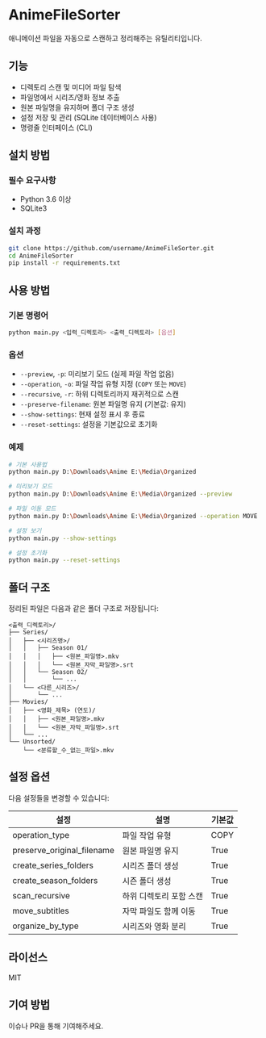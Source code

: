 # AnimeFileSorter

애니메이션 파일을 자동으로 스캔하고 정리해주는 유틸리티입니다.

## 기능

- 디렉토리 스캔 및 미디어 파일 탐색
- 파일명에서 시리즈/영화 정보 추출
- 원본 파일명을 유지하며 폴더 구조 생성
- 설정 저장 및 관리 (SQLite 데이터베이스 사용)
- 명령줄 인터페이스 (CLI)

## 설치 방법

### 필수 요구사항

- Python 3.6 이상
- SQLite3

### 설치 과정

```bash
git clone https://github.com/username/AnimeFileSorter.git
cd AnimeFileSorter
pip install -r requirements.txt
```

## 사용 방법

### 기본 명령어

```bash
python main.py <입력_디렉토리> <출력_디렉토리> [옵션]
```

### 옵션

- `--preview`, `-p`: 미리보기 모드 (실제 파일 작업 없음)
- `--operation`, `-o`: 파일 작업 유형 지정 (`COPY` 또는 `MOVE`)
- `--recursive`, `-r`: 하위 디렉토리까지 재귀적으로 스캔
- `--preserve-filename`: 원본 파일명 유지 (기본값: 유지)
- `--show-settings`: 현재 설정 표시 후 종료
- `--reset-settings`: 설정을 기본값으로 초기화

### 예제

```bash
# 기본 사용법
python main.py D:\Downloads\Anime E:\Media\Organized

# 미리보기 모드
python main.py D:\Downloads\Anime E:\Media\Organized --preview

# 파일 이동 모드
python main.py D:\Downloads\Anime E:\Media\Organized --operation MOVE

# 설정 보기
python main.py --show-settings

# 설정 초기화
python main.py --reset-settings
```

## 폴더 구조

정리된 파일은 다음과 같은 폴더 구조로 저장됩니다:

```
<출력_디렉토리>/
├── Series/
│   ├── <시리즈명>/
│   │   ├── Season 01/
│   │   │   ├── <원본_파일명>.mkv
│   │   │   └── <원본_자막_파일명>.srt
│   │   └── Season 02/
│   │       └── ...
│   └── <다른_시리즈>/
│       └── ...
├── Movies/
│   ├── <영화_제목> (연도)/
│   │   ├── <원본_파일명>.mkv
│   │   └── <원본_자막_파일명>.srt
│   └── ...
└── Unsorted/
    └── <분류할_수_없는_파일>.mkv
```

## 설정 옵션

다음 설정들을 변경할 수 있습니다:

| 설정 | 설명 | 기본값 |
|------|------|--------|
| operation_type | 파일 작업 유형 | COPY |
| preserve_original_filename | 원본 파일명 유지 | True |
| create_series_folders | 시리즈 폴더 생성 | True |
| create_season_folders | 시즌 폴더 생성 | True |
| scan_recursive | 하위 디렉토리 포함 스캔 | True |
| move_subtitles | 자막 파일도 함께 이동 | True |
| organize_by_type | 시리즈와 영화 분리 | True |

## 라이선스

MIT

## 기여 방법

이슈나 PR을 통해 기여해주세요.
